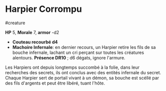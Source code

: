 # Harpier Corrompu
#creature 

**HP** 5, **Morale** 7, **armor** -d2
- **Couteau recourbé d4**
- **Machoire Infernale**: en dernier recours, un Harpier retire les fils de sa bouche infernale, lachant un cri perçant sur toutes les créatures alentours. **Présence DR10** ; d6 dégats, ignore l'armure. 

Les Harpiers ont depuis longtemps succombé à la folie, dans leur recherches des secrets, ils ont conclus avec des entités infernale du secret. Chaque Harpier sert de portail vivant à un démon, sa bouche est scéllé par des fils d'argents et peut être libéré, tuant l'hôte.